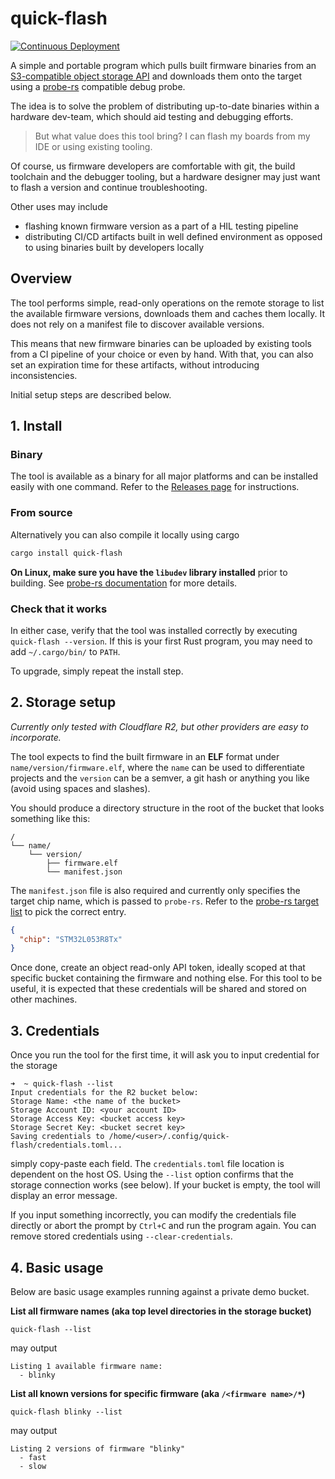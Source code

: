# quick-flash

[![Continuous Deployment](https://github.com/manakjiri/quick-flash/actions/workflows/release-plz.yml/badge.svg)](https://github.com/manakjiri/quick-flash/actions/workflows/release-plz.yml)

A simple and portable program which pulls built firmware binaries from an [S3-compatible object storage API](https://github.com/durch/rust-s3) and downloads them onto the target using a [probe-rs](https://github.com/probe-rs/probe-rs) compatible debug probe.

The idea is to solve the problem of distributing up-to-date binaries within a hardware dev-team, which should aid testing and debugging efforts.

> But what value does this tool bring? I can flash my boards from my IDE or using existing tooling.

Of course, us firmware developers are comfortable with git, the build toolchain and the debugger tooling, but a hardware designer may just want to flash a version and continue troubleshooting.

Other uses may include

- flashing known firmware version as a part of a HIL testing pipeline
- distributing CI/CD artifacts built in well defined environment as opposed to using binaries built by developers locally

## Overview

The tool performs simple, read-only operations on the remote storage to list the available firmware versions, downloads them and caches them locally. It does not rely on a manifest file to discover available versions.

This means that new firmware binaries can be uploaded by existing tools from a CI pipeline of your choice or even by hand. With that, you can also set an expiration time for these artifacts, without introducing inconsistencies.

Initial setup steps are described below.

## 1. Install

### Binary

The tool is available as a binary for all major platforms and can be installed easily with one command. Refer to the [Releases page](https://github.com/manakjiri/quick-flash/releases) for instructions.

### From source

Alternatively you can also compile it locally using cargo

```sh
cargo install quick-flash
```

**On Linux, make sure you have the `libudev` library installed** prior to building. See [probe-rs documentation](https://github.com/probe-rs/probe-rs?tab=readme-ov-file#building) for more details.

### Check that it works

In either case, verify that the tool was installed correctly by executing `quick-flash --version`. If this is your first Rust program, you may need to add `~/.cargo/bin/` to `PATH`.

To upgrade, simply repeat the install step.

## 2. Storage setup

_Currently only tested with Cloudflare R2, but other providers are easy to incorporate._

The tool expects to find the built firmware in an **ELF** format under `name/version/firmware.elf`, where the `name` can be used to differentiate projects and the `version` can be a semver, a git hash or anything you like (avoid using spaces and slashes).

You should produce a directory structure in the root of the bucket that looks something like this:

```
/
└── name/
    └── version/
        ├── firmware.elf
        └── manifest.json
```

The `manifest.json` file is also required and currently only specifies the target chip name, which is passed to `probe-rs`. Refer to the [probe-rs target list](https://probe.rs/targets) to pick the correct entry.

```json
{
  "chip": "STM32L053R8Tx"
}
```

Once done, create an object read-only API token, ideally scoped at that specific bucket containing the firmware and nothing else. For this tool to be useful, it is expected that these credentials will be shared and stored on other machines.

## 3. Credentials

Once you run the tool for the first time, it will ask you to input credential for the storage

```
➜  ~ quick-flash --list
Input credentials for the R2 bucket below:
Storage Name: <the name of the bucket>
Storage Account ID: <your account ID>
Storage Access Key: <bucket access key>
Storage Secret Key: <bucket secret key>
Saving credentials to /home/<user>/.config/quick-flash/credentials.toml...
```

simply copy-paste each field. The `credentials.toml` file location is dependent on the host OS. Using the `--list` option confirms that the storage connection works (see below). If your bucket is empty, the tool will display an error message.

If you input something incorrectly, you can modify the credentials file directly or abort the prompt by `Ctrl+C` and run the program again. You can remove stored credentials using `--clear-credentials`.

## 4. Basic usage

Below are basic usage examples running against a private demo bucket.

**List all firmware names (aka top level directories in the storage bucket)**

```
quick-flash --list
```

may output

```
Listing 1 available firmware name:
  - blinky
```

**List all known versions for specific firmware (aka `/<firmware name>/*`)**

```
quick-flash blinky --list
```

may output

```
Listing 2 versions of firmware "blinky"
  - fast
  - slow
```
